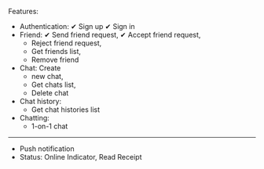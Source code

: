 Features:

- Authentication:
  ✔ Sign up
  ✔ Sign in
- Friend:
  ✔ Send friend request,
  ✔ Accept friend request,
  - Reject friend request,
  - Get friends list,
  - Remove friend
- Chat: Create
  - new chat,
  - Get chats list,
  - Delete chat
- Chat history:
  - Get chat histories list
- Chatting:
  - 1-on-1 chat

---

- Push notification
- Status: Online Indicator, Read Receipt
